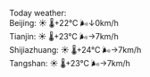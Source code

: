 Today weather:  
Beijing: ☀️ 🌡️+22°C 🌬️↓0km/h  
Tianjin: ☀️ 🌡️+23°C 🌬️→7km/h  
Shijiazhuang: ☀️ 🌡️+24°C 🌬️→7km/h  
Tangshan: ☀️ 🌡️+23°C 🌬️→7km/h  

